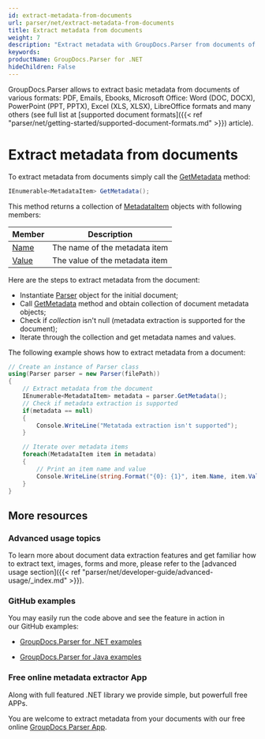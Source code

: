```yaml
---
id: extract-metadata-from-documents
url: parser/net/extract-metadata-from-documents
title: Extract metadata from documents
weight: 7
description: "Extract metadata with GroupDocs.Parser from documents of various formats: PDF, Emails, Ebooks, Microsoft Office: Word (DOC, DOCX), PowerPoint (PPT, PPTX), Excel (XLS, XLSX), LibreOffice formats and many others."
keywords: 
productName: GroupDocs.Parser for .NET
hideChildren: False
---
```

GroupDocs.Parser allows to extract basic metadata from documents of various formats: PDF, Emails, Ebooks, Microsoft Office: Word (DOC, DOCX), PowerPoint (PPT, PPTX), Excel (XLS, XLSX), LibreOffice formats and many others (see full list at [supported document formats]({{< ref "parser/net/getting-started/supported-document-formats.md" >}}) article).

# Extract metadata from documents

To extract metadata from documents simply call the [GetMetadata](https://apireference.groupdocs.com/net/parser/groupdocs.parser/parser/methods/getmetadata) method:

```csharp
IEnumerable<MetadataItem> GetMetadata();

```

This method returns a collection of [MetadataItem](https://apireference.groupdocs.com/net/parser/groupdocs.parser.data/metadataitem) objects with following members:

| Member | Description |
| --- | --- |
| [Name](https://apireference.groupdocs.com/net/parser/groupdocs.parser.data/metadataitem/properties/name) | The name of the metadata item |
| [Value](https://apireference.groupdocs.com/net/parser/groupdocs.parser.data/metadataitem/properties/value) | The value of the metadata item |

Here are the steps to extract metadata from the document:

*   Instantiate [Parser](https://apireference.groupdocs.com/net/parser/groupdocs.parser/parser) object for the initial document;
*   Call [GetMetadata](https://apireference.groupdocs.com/net/parser/groupdocs.parser/parser/methods/getmetadata) method and obtain collection of document metadata objects;
*   Check if *collection* isn't null (metadata extraction is supported for the document);
*   Iterate through the collection and get metadata names and values.  
      
    

The following example shows how to extract metadata from a document:

```csharp
// Create an instance of Parser class
using(Parser parser = new Parser(filePath))
{
    // Extract metadata from the document
    IEnumerable<MetadataItem> metadata = parser.GetMetadata();
    // Check if metadata extraction is supported
    if(metadata == null)
    {
        Console.WriteLine("Metatada extraction isn't supported");
    }

    // Iterate over metadata items
    foreach(MetadataItem item in metadata)
    {
        // Print an item name and value
        Console.WriteLine(string.Format("{0}: {1}", item.Name, item.Value));
    }
}

```

## More resources

### Advanced usage topics

To learn more about document data extraction features and get familiar how to extract text, images, forms and more, please refer to the [advanced usage section]({{< ref "parser/net/developer-guide/advanced-usage/_index.md" >}}).

### GitHub examples

You may easily run the code above and see the feature in action in our GitHub examples:

*   [GroupDocs.Parser for .NET examples](https://github.com/groupdocs-parser/GroupDocs.Parser-for-.NET)
    
*   [GroupDocs.Parser for Java examples](https://github.com/groupdocs-parser/GroupDocs.Parser-for-Java)
    

### Free online metadata extractor App

Along with full featured .NET library we provide simple, but powerfull free APPs.

You are welcome to extract metadata from your documents with our free online [GroupDocs Parser App](https://products.groupdocs.app/parser).
